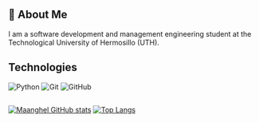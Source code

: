## 👋 About Me
I am a software development and management engineering student at the Technological University of Hermosillo (UTH).  
## Technologies
![Python](https://img.shields.io/badge/python-3670A0?style=for-the-badge&logo=python&logoColor=ffdd54&style=plastic)
![Git](https://img.shields.io/badge/git-%23F05033.svg?style=for-the-badge&logo=git&logoColor=white&style=plastic)
![GitHub](https://img.shields.io/badge/github-%23121011.svg?style=for-the-badge&logo=github&logoColor=white&style=plastic)
##
[![Maanghel GitHub stats](https://github-readme-stats.vercel.app/api?username=Maanghel&hide=prs&theme=transparent&show_icons=TRUE)](https://github.com/Maanghel/github-readme-stats)
[![Top Langs](https://github-readme-stats.vercel.app/api/top-langs/?username=Maanghel&theme=transparent&layout=compact)](https://github.com/Maanghel/github-readme-stats)
<!--
**Maanghel/Maanghel** is a ✨ _special_ ✨ repository because its `README.md` (this file) appears on your GitHub profile.
-->
